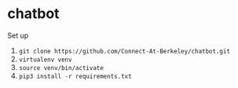 # chatbot

Set up
1. `git clone https://github.com/Connect-At-Berkeley/chatbot.git`
2. `virtualenv venv`
3. `source venv/bin/activate`
4. `pip3 install -r requirements.txt`

